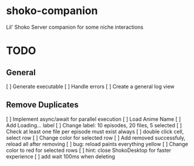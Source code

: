# shoko-companion
Lil' Shoko Server companion for some niche interactions

# TODO
## General
[ ] Generate executable
[ ] Handle errors
[ ] Create a general log view 

## Remove Duplicates
[ ] Implement async/await for parallel execution
[ ] Load Anime Name 
[ ] Add Loading... label 
[ ] Change label: 10 episodes, 20 files, 5 selected
[ ] Check at least one file per episode must exist always
[ ] double click cell, select row
[ ] Change color for selected row
[ ] Add removed successfuly, reload all after removing
[ ] bug: reload paints everything yellow
[ ] Change color to red for selected rows
[ ] hint: close ShokoDesktop for faster experience
[ ] add wait 100ms when deleting